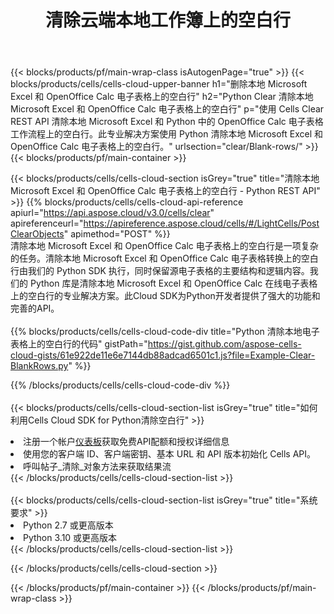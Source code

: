 ﻿---
title: 清除云端本地工作簿上的空白行
description: 用于清除 Microsoft Excel 和 OpenOffice Calc 上的空白行的云 API 和 SDK。通过Cells云API清除本地电子表格上的空白行。SDK支持多种开发语言。它们包括 Android、C#、Go、Java、NodeJS、Perl、PHP、Python、Ruby 和 swift。
---
{{< blocks/products/pf/main-wrap-class isAutogenPage="true" >}}
{{< blocks/products/cells/cells-cloud-upper-banner h1="删除本地 Microsoft Excel 和 OpenOffice Calc 电子表格上的空白行" h2="Python Clear 清除本地 Microsoft Excel 和 OpenOffice Calc 电子表格上的空白行" p="使用 Cells Clear REST API 清除本地 Microsoft Excel 和 Python 中的 OpenOffice Calc 电子表格工作流程上的空白行。此专业解决方案使用 Python 清除本地 Microsoft Excel 和 OpenOffice Calc 电子表格上的空白行。" urlsection="clear/Blank-rows/" >}}
{{< blocks/products/pf/main-container >}}

{{< blocks/products/cells/cells-cloud-section isGrey="true" title="清除本地 Microsoft Excel 和 OpenOffice Calc 电子表格上的空白行 - Python REST API" >}}
{{% blocks/products/cells/cells-cloud-api-reference apiurl="https://api.aspose.cloud/v3.0/cells/clear" apireferenceurl="https://apireference.aspose.cloud/cells/#/LightCells/PostClearObjects" apimethod="POST" %}}
<br/>
清除本地 Microsoft Excel 和 OpenOffice Calc 电子表格上的空白行是一项复杂的任务。清除本地 Microsoft Excel 和 OpenOffice Calc 电子表格转换上的空白行由我们的 Python SDK 执行，同时保留源电子表格的主要结构和逻辑内容。我们的 Python 库是清除本地 Microsoft Excel 和 OpenOffice Calc 在线电子表格上的空白行的专业解决方案。此Cloud SDK为Python开发者提供了强大的功能和完善的API。
<br/>
<br/>
{{% blocks/products/cells/cells-cloud-code-div title="Python 清除本地电子表格上的空白行的代码" gistPath="https://gist.github.com/aspose-cells-cloud-gists/61e922de11e6e7144db88adcad6501c1.js?file=Example-Clear-BlankRows.py" %}}
  
{{% /blocks/products/cells/cells-cloud-code-div %}}
<br/>
<br/>
{{< blocks/products/cells/cells-cloud-section-list isGrey="true" title="如何利用Cells Cloud SDK for Python清除空白行" >}}
<li>注册一个帐户<a href="https://dashboard.aspose.cloud/">仪表板</a>获取免费API配额和授权详细信息</li>
<li>使用您的客户端 ID、客户端密钥、基本 URL 和 API 版本初始化 Cells API。</li>
<li>呼叫帖子_清除_对象方法来获取结果流</li>
{{< /blocks/products/cells/cells-cloud-section-list >}}
<br/>
<br/>
{{< blocks/products/cells/cells-cloud-section-list isGrey="true" title="系统要求" >}}
<li>Python 2.7 或更高版本</li>
<li>Python 3.10 或更高版本</li>
{{< /blocks/products/cells/cells-cloud-section-list >}}

{{< /blocks/products/cells/cells-cloud-section >}}

{{< /blocks/products/pf/main-container >}}
{{< /blocks/products/pf/main-wrap-class >}}
